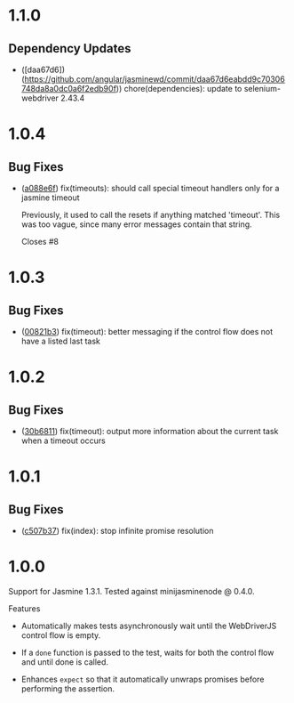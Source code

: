 # 1.1.0

## Dependency Updates
- ([daa67d6])(https://github.com/angular/jasminewd/commit/daa67d6eabdd9c70306748da8a0dc0a6f2edb90f)) chore(dependencies): update to selenium-webdriver 2.43.4

# 1.0.4
## Bug Fixes
- ([a088e6f](https://github.com/angular/jasminewd/commit/a088e6f175ca817f59d5eea99549e45ab5861ce0)) fix(timeouts): should call special timeout handlers only for a jasmine timeout

    Previously, it used to call the resets if anything matched 'timeout'. This was too
    vague, since many error messages contain that string.

    Closes #8

# 1.0.3
## Bug Fixes
- ([00821b3](https://github.com/angular/jasminewd/commit/00821b3180a6674012fdccab106835f5ce94bb3f)) fix(timeout): better messaging if the control flow does not have a listed last task

# 1.0.2

## Bug Fixes
- ([30b6811](https://github.com/angular/jasminewd/commit/30b68113759a7cb5c8dabc5b16ffcd89516882d8)) fix(timeout): output more information about the current task when a timeout occurs

# 1.0.1

## Bug Fixes
- ([c507b37](https://github.com/angular/jasminewd/commit/c507b37dd04cf267a437a579fc3b14063abb2ef8))
  fix(index): stop infinite promise resolution

1.0.0
=====

Support for Jasmine 1.3.1. Tested against minijasminenode @ 0.4.0.

Features

 - Automatically makes tests asynchronously wait until the WebDriverJS control flow is empty.

 - If a `done` function is passed to the test, waits for both the control flow and until done is called.

 - Enhances `expect` so that it automatically unwraps promises before performing the assertion.


